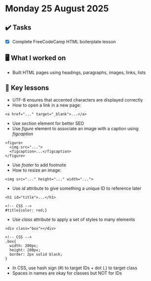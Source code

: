 # Monday 25 August 2025

## ✔️ Tasks

- [x] Complete FreeCodeCamp HTML boilerplate lesson

## 🖥️ What I worked on

- Built HTML pages using headings, paragraphs, images, links, lists

## 📓 Key lessons

- UTF-8 ensures that accented characters are displayed correctly
- How to open a link in a new page:
```
<a href="..." target="_blank">...</a>
```
- Use *section* element for better SEO
- Use *figure* element to associate an image with a caption using *figcaption*
```
<figure>
  <img src="...">
  <figcaption>...</figcaption>
</figure>
```
- Use *footer* to add footnote
- How to resize an image:
```
<img src="..." height="..." width="...">
```
- Use *id* attribute to give something a unique ID to reference later
```
<h1 id="title">...</h1>

<!-- CSS -->
#title{color: red;}
```
- Use *class* attribute to apply a set of styles to many elements
```
<div class="box"></div>

<!-- CSS -->
.box{
  width: 200px;
  height: 200px;
  border: 2px solid black;
}
```
- In CSS, use hash sign (#) to target IDs + dot (.) to target class
- Spaces in names are okay for classes but NOT for IDs

